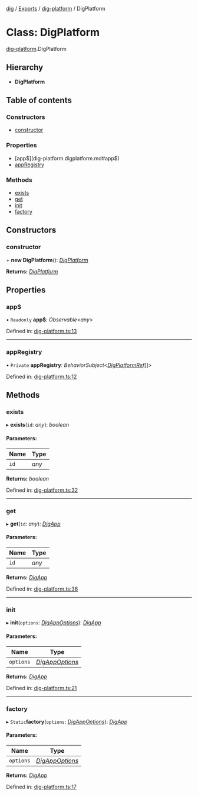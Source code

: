 [dig](../README.md) / [Exports](../modules.md) / [dig-platform](../modules/dig_platform.md) / DigPlatform

# Class: DigPlatform

[dig-platform](../modules/dig_platform.md).DigPlatform

## Hierarchy

* **DigPlatform**

## Table of contents

### Constructors

- [constructor](dig-platform.digplatform.md#constructor)

### Properties

- [app$](dig-platform.digplatform.md#app$)
- [appRegistry](dig-platform.digplatform.md#appregistry)

### Methods

- [exists](dig-platform.digplatform.md#exists)
- [get](dig-platform.digplatform.md#get)
- [init](dig-platform.digplatform.md#init)
- [factory](dig-platform.digplatform.md#factory)

## Constructors

### constructor

\+ **new DigPlatform**(): [*DigPlatform*](dig-platform.digplatform.md)

**Returns:** [*DigPlatform*](dig-platform.digplatform.md)

## Properties

### app$

• `Readonly` **app$**: *Observable*<*any*\>

Defined in: [dig-platform.ts:13](https://github.com/dig-platform/dig-app/blob/67b98b9d/projects/dig/src/lib/dig-platform.ts#L13)

___

### appRegistry

• `Private` **appRegistry**: *BehaviorSubject*<[*DigPlatformRef*](../interfaces/interfaces/dig-platform-ref.digplatformref.md)[]\>

Defined in: [dig-platform.ts:12](https://github.com/dig-platform/dig-app/blob/67b98b9d/projects/dig/src/lib/dig-platform.ts#L12)

## Methods

### exists

▸ **exists**(`id`: *any*): *boolean*

#### Parameters:

Name | Type |
------ | ------ |
`id` | *any* |

**Returns:** *boolean*

Defined in: [dig-platform.ts:32](https://github.com/dig-platform/dig-app/blob/67b98b9d/projects/dig/src/lib/dig-platform.ts#L32)

___

### get

▸ **get**(`id`: *any*): [*DigApp*](../interfaces/interfaces/dig-app.digapp.md)

#### Parameters:

Name | Type |
------ | ------ |
`id` | *any* |

**Returns:** [*DigApp*](../interfaces/interfaces/dig-app.digapp.md)

Defined in: [dig-platform.ts:36](https://github.com/dig-platform/dig-app/blob/67b98b9d/projects/dig/src/lib/dig-platform.ts#L36)

___

### init

▸ **init**(`options`: [*DigAppOptions*](../interfaces/interfaces/dig-app-options.digappoptions.md)): [*DigApp*](../interfaces/interfaces/dig-app.digapp.md)

#### Parameters:

Name | Type |
------ | ------ |
`options` | [*DigAppOptions*](../interfaces/interfaces/dig-app-options.digappoptions.md) |

**Returns:** [*DigApp*](../interfaces/interfaces/dig-app.digapp.md)

Defined in: [dig-platform.ts:21](https://github.com/dig-platform/dig-app/blob/67b98b9d/projects/dig/src/lib/dig-platform.ts#L21)

___

### factory

▸ `Static`**factory**(`options`: [*DigAppOptions*](../interfaces/interfaces/dig-app-options.digappoptions.md)): [*DigApp*](../interfaces/interfaces/dig-app.digapp.md)

#### Parameters:

Name | Type |
------ | ------ |
`options` | [*DigAppOptions*](../interfaces/interfaces/dig-app-options.digappoptions.md) |

**Returns:** [*DigApp*](../interfaces/interfaces/dig-app.digapp.md)

Defined in: [dig-platform.ts:17](https://github.com/dig-platform/dig-app/blob/67b98b9d/projects/dig/src/lib/dig-platform.ts#L17)
